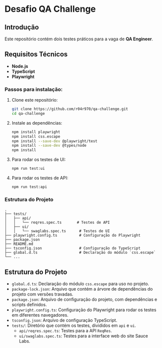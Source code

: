 # Desafio QA Challenge

## Introdução

Este repositório contém dois testes práticos para a vaga de **QA Engineer**. 

## Requisitos Técnicos

- **Node.js** 
- **TypeScript** 
- **Playwright** 

### Passos para instalação:

1. Clone este repositório:

   ```bash
   git clone https://github.com/r04r970/qa-challenge.git
   cd qa-challenge
   ```

2. Instale as dependências:

   ```bash
   npm install playwright  
   npm install css.escape
   npm install --save-dev @playwright/test
   npm install --save-dev @types/node
   npm install
   ```

3. Para rodar os testes de UI:

   ```bash
   npm run test:ui
   ```

4. Para rodar os testes de API:

   ```bash
   npm run test:api
   ```

### Estrutura do Projeto

```plaintext
.
├── tests/
│   ├── api/
│   │   └── reqres.spec.ts       # Testes de API
│   ├── ui/
│   │   └── swaglabs.spec.ts      # Testes de UI
├── playwright.config.ts          # Configuração do Playwright
├── package.json
├── README.md
├── tsconfig.json                 # Configuração do TypeScript
├── global.d.ts                   # Declaração do módulo `css.escape`
└── ...
```

## Estrutura do Projeto

- `global.d.ts`: Declaração do módulo `css.escape` para uso no projeto.
- `package-lock.json`: Arquivo que contém a árvore de dependências do projeto com versões travadas.
- `package.json`: Arquivo de configuração do projeto, com dependências e scripts definidos.
- `playwright.config.ts`: Configuração do Playwright para rodar os testes em diferentes navegadores.
- `tsconfig.json`: Arquivo de configuração TypeScript.
- `tests/`: Diretório que contém os testes, divididos em `api` e `ui`.
  - `api/reqres.spec.ts`: Testes para a API `ReqRes`.
  - `ui/swaglabs.spec.ts`: Testes para a interface web do site Sauce Labs.
